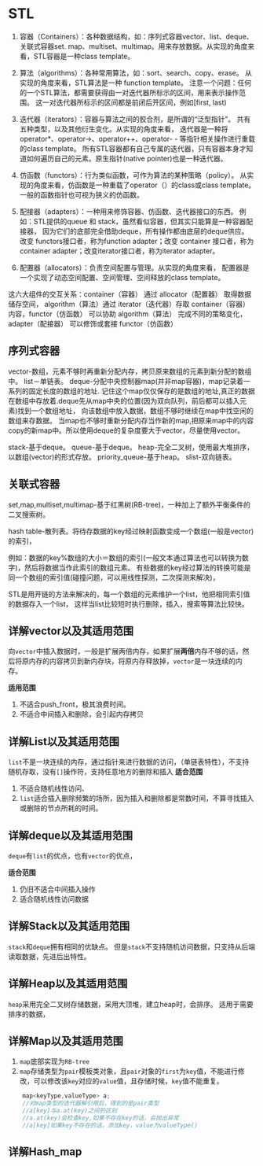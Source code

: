 # STL

1. 容器（Containers）：各种数据结构，如：序列式容器vector、list、deque、
关联式容器set.  map、multiset、multimap。用来存放数据。从实现的角度来看，STL容器是一种class template。

2. 算法（algorithms）：各种常用算法，如：sort、search、copy、erase。
从实现的角度来看，STL算法是一种 function template。
注意一个问题：任何的一个STL算法，都需要获得由一对迭代器所标示的区间，用来表示操作范围。
这一对迭代器所标示的区间都是前闭后开区间，例如[first, last)

3. 迭代器（iterators）：容器与算法之间的胶合剂，是所谓的“泛型指针”。
共有五种类型，以及其他衍生变化。从实现的角度来看，
迭代器是一种将 operator*、operator->、operator++、operator- - 等指针相关操作进行重载的class template。
所有STL容器都有自己专属的迭代器，只有容器本身才知道如何遍历自己的元素。原生指针(native pointer)也是一种迭代器。

4. 仿函数（functors）：行为类似函数，可作为算法的某种策略（policy）。
从实现的角度来看，仿函数是一种重载了operator（）的class或class template。
一般的函数指针也可视为狭义的仿函数。

5. 配接器（adapters）：一种用来修饰容器、仿函数、迭代器接口的东西。
例如：STL提供的queue 和 stack，虽然看似容器，但其实只能算是一种容器配接器，
因为它们的底部完全借助deque，所有操作都由底层的deque供应。
改变 functors接口者，称为function adapter；改变 container 接口者，称为container adapter；改变iterator接口者，称为iterator adapter。

6. 配置器（allocators）：负责空间配置与管理。从实现的角度来看，
配置器是一个实现了动态空间配置、空间管理、空间释放的class template。

这六大组件的交互关系：container（容器） 通过 allocator（配置器） 取得数据储存空间，
algorithm（算法）通过 iterator（迭代器）存取 container（容器） 内容，functor（仿函数） 
可以协助 algorithm（算法） 完成不同的策略变化，adapter（配接器） 可以修饰或套接 functor（仿函数）

## 序列式容器

vector-数组，元素不够时再重新分配内存，拷贝原来数组的元素到新分配的数组中。
list－单链表。
deque-分配中央控制器map(并非map容器)，map记录着一系列的固定长度的数组的地址.
记住这个map仅仅保存的是数组的地址,真正的数据在数组中存放着.deque先从map中央的位置(因为双向队列，前后都可以插入元素)找到一个数组地址，
向该数组中放入数据，数组不够时继续在map中找空闲的数组来存数据。
当map也不够时重新分配内存当作新的map,把原来map中的内容copy的新map中。所以使用deque的复杂度要大于vector，尽量使用vector。

stack-基于deque。
queue-基于deque。
heap-完全二叉树，使用最大堆排序，以数组(vector)的形式存放。
priority_queue-基于heap。
slist-双向链表。

## 关联式容器

set,map,multiset,multimap-基于红黑树(RB-tree)，一种加上了额外平衡条件的二叉搜索树。

hash table-散列表。将待存数据的key经过映射函数变成一个数组(一般是vector)的索引，

例如：数据的key%数组的大小＝数组的索引(一般文本通过算法也可以转换为数字)，然后将数据当作此索引的数组元素。
有些数据的key经过算法的转换可能是同一个数组的索引值(碰撞问题，可以用线性探测，二次探测来解决)，

STL是用开链的方法来解决的，每一个数组的元素维护一个list，他把相同索引值的数据存入一个list，
这样当list比较短时执行删除，插入，搜索等算法比较快。

## 详解vector以及其适用范围

向`vector`中插入数据时，一般是扩展两倍内存，如果扩展**两倍**内存不够的话，然后将原内存的内容拷贝到新内存块，将原内存释放掉，`vector`是一块连续的内存。

**适用范围**

1. 不适合push_front，极其浪费时间。
2. 不适合中间插入和删除，会引起内存拷贝

## 详解List以及其适用范围

`list`不是一块连续的内存，通过指针来进行数据的访问，（单链表特性），不支持随机存取，没有`[]`操作符，支持任意地方的删除和插入
**适合范围**

1. 不适合随机线性访问、
2. `list`适合插入删除频繁的场所，因为插入和删除都是常数时间，不算寻找插入或删除的节点所耗的时间。

## 详解deque以及其适用范围

`deque`有`list`的优点，也有`vector`的优点，

**适合范围**

1. 仍旧不适合中间插入操作
2. 适合随机线性访问数据

## 详解Stack以及其适用范围

`stack`和`deque`拥有相同的优缺点。
但是`stack`不支持随机访问数据，只支持从后端读取数据，先进后出特性。

## 详解Heap以及其适用范围

`heap`采用完全二叉树存储数据，采用大顶堆，建立heap时，会排序。
适用于需要排序的数据，

## 详解Map以及其适用范围

1. `map`底部实现为`RB-tree`
2. `map`存储类型为`pair`模板类对象，且`pair`对象的`first`为`key`值，不能进行修改，可以修改该`key`对应的`value`值，且存储时候，`key`值不能重复。

```C++
    map<keyType,valueType> a;
    //对map类型的迭代器解引用后，得到的是pair类型
    //a[key]与a.at(key)之间的区别
    //a.at(key)会检查key,如果不存在key的话，会抛出异常
    //a[key]如果key不存在的话，添加key，value为valueType()
```

## 详解Hash_map
